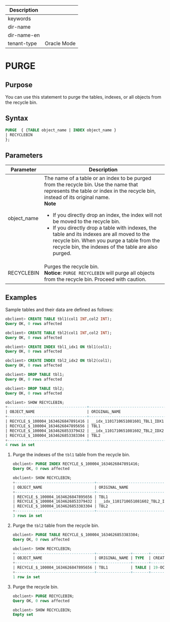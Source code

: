 | Description   |                 |
|---------------|-----------------|
| keywords      |                 |
| dir-name      |                 |
| dir-name-en   |                 |
| tenant-type   | Oracle Mode     |

# PURGE

## Purpose

You can use this statement to purge the tables, indexes, or all objects from the recycle bin.

## Syntax

```sql
PURGE  { {TABLE object_name | INDEX object_name }
| RECYCLEBIN
};
```

## Parameters

| Parameter | Description |
|-------------|-----------------------------------------------------------------------------------------------------------------------------------------------------------------------------------------------------------------------------------------------|
| object_name | The name of a table or an index to be purged from the recycle bin. Use the name that represents the table or index in the recycle bin, instead of its original name.  <br>**Note**  <ul><li> If you directly drop an index, the index will not be moved to the recycle bin.    </li><li> If you directly drop a table with indexes, the table and its indexes are all moved to the recycle bin. When you purge a table from the recycle bin, the indexes of the table are also purged. </li></ul> |
| RECYCLEBIN | Purges the recycle bin.  <br>**Notice**: `PURGE RECYCLEBIN` will purge all objects from the recycle bin. Proceed with caution.  |

## Examples

Sample tables and their data are defined as follows:

```sql
obclient> CREATE TABLE tbl1(col1 INT,col2 INT);
Query OK, 0 rows affected

obclient> CREATE TABLE tbl2(col1 INT,col2 INT);
Query OK, 0 rows affected

obclient> CREATE INDEX tbl1_idx1 ON tbl1(col1);
Query OK, 0 rows affected

obclient> CREATE INDEX tbl2_idx2 ON tbl2(col1);
Query OK, 0 rows affected

obclient> DROP TABLE tbl1;
Query OK, 0 rows affected

obclient> DROP TABLE tbl2;
Query OK, 0 rows affected

obclient> SHOW RECYCLEBIN;
+-----------------------------------+----------------------------------+-------+------------------------------+
| OBJECT_NAME                       | ORIGINAL_NAME                    | TYPE  | CREATETIME                   |
+-----------------------------------+----------------------------------+-------+------------------------------+
| RECYCLE_$_100004_1634626847891416 | __idx_1101710651081601_TBL1_IDX1 | INDEX | 19-OCT-21 03.00.47.891270 PM |
| RECYCLE_$_100004_1634626847895656 | TBL1                             | TABLE | 19-OCT-21 03.00.47.895431 PM |
| RECYCLE_$_100004_1634626853379432 | __idx_1101710651081602_TBL2_IDX2 | INDEX | 19-OCT-21 03.00.53.378871 PM |
| RECYCLE_$_100004_1634626853383304 | TBL2                             | TABLE | 19-OCT-21 03.00.53.383100 PM |
+-----------------------------------+----------------------------------+-------+------------------------------+
4 rows in set
```

1. Purge the indexes of the `tbl1` table from the recycle bin.

   ```sql
   obclient> PURGE INDEX RECYCLE_$_100004_1634626847891416;
   Query OK, 0 rows affected

   obclient> SHOW RECYCLEBIN;
   +-----------------------------------+----------------------------------+-------+------------------------------+
   | OBJECT_NAME                       | ORIGINAL_NAME                    | TYPE  | CREATETIME                   |
   +-----------------------------------+----------------------------------+-------+------------------------------+
   | RECYCLE_$_100004_1634626847895656 | TBL1                             | TABLE | 19-OCT-21 03.00.47.895431 PM |
   | RECYCLE_$_100004_1634626853379432 | __idx_1101710651081602_TBL2_IDX2 | INDEX | 19-OCT-21 03.00.53.378871 PM |
   | RECYCLE_$_100004_1634626853383304 | TBL2                             | TABLE | 19-OCT-21 03.00.53.383100 PM |
   +-----------------------------------+----------------------------------+-------+------------------------------+
   3 rows in set
   ```

2. Purge the `tbl2` table from the recycle bin.

   ```sql
   obclient> PURGE TABLE RECYCLE_$_100004_1634626853383304;
   Query OK, 0 rows affected

   obclient> SHOW RECYCLEBIN;
   +-----------------------------------+---------------+-------+------------------------------+
   | OBJECT_NAME                       | ORIGINAL_NAME | TYPE  | CREATETIME                   |
   +-----------------------------------+---------------+-------+------------------------------+
   | RECYCLE_$_100004_1634626847895656 | TBL1          | TABLE | 19-OCT-21 03.00.47.895431 PM |
   +-----------------------------------+---------------+-------+------------------------------+
   1 row in set
   ```

3. Purge the recycle bin.

   ```sql
   obclient> PURGE RECYCLEBIN;
   Query OK, 0 rows affected

   obclient> SHOW RECYCLEBIN;
   Empty set
   ```
